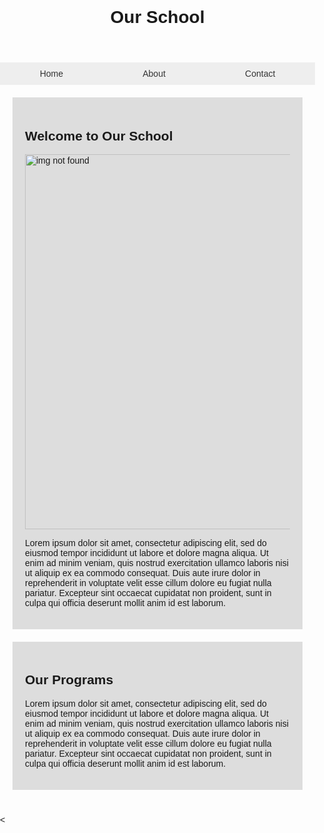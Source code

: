 
<html>
<head>
  <title>Our School</title>
  <style>
    /* CSS code goes here */
    body {
      font-family: sans-serif;
      padding: 0;
      margin: 0;
    }

    header {
      background-color: #333;
      color: white;
      padding: 20px;
      text-align: center;
    }

    nav {
      display: flex;
      justify-content: space-around;
      background-color: #eee;
    }

    nav a {
      color: #333;
      text-decoration: none;
      padding: 10px;
      display: block;
    }

    nav a:hover {
      background-color: #ccc;
    }

    main {
      padding: 20px;
    }

    .info-section {
      background-color: #ddd;
      padding: 20px;
      margin-bottom: 20px;
    }

    footer {
      background-color: #333;
      color: white;
      text-align: center;
      padding: 10px;
    }
  </style>
</head>
<body>
  <header>
    <h1>Our School</h1>
  </header>
  <nav>
    <a href="#">Home</a>
    <a href="#">About</a>
    <a href="#">Contact</a>
  </nav>
  <main>
    <div class="info-section">
      <h2>Welcome to Our School</h2>
      <img src="img_girl.jpg" alt="img not found" width="500" height="600">
      <p>Lorem ipsum dolor sit amet, consectetur adipiscing elit, sed do eiusmod tempor incididunt ut labore et dolore magna aliqua. Ut enim ad minim veniam, quis nostrud exercitation ullamco laboris nisi ut aliquip ex ea commodo consequat. Duis aute irure dolor in reprehenderit in voluptate velit esse cillum dolore eu fugiat nulla pariatur. Excepteur sint occaecat cupidatat non proident, sunt in culpa qui officia deserunt mollit anim id est laborum.</p>
    </div>
    <div class="info-section">
      <h2>Our Programs</h2>
      <p>Lorem ipsum dolor sit amet, consectetur adipiscing elit, sed do eiusmod tempor incididunt ut labore et dolore magna aliqua. Ut enim ad minim veniam, quis nostrud exercitation ullamco laboris nisi ut aliquip ex ea commodo consequat. Duis aute irure dolor in reprehenderit in voluptate velit esse cillum dolore eu fugiat nulla pariatur. Excepteur sint occaecat cupidatat non proident, sunt in culpa qui officia deserunt mollit anim id est laborum.</p>
    </div>
  </main>
  <

